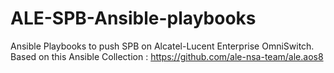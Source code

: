 # ALE-SPB-Ansible-playbooks
Ansible Playbooks to push SPB on Alcatel-Lucent Enterprise OmniSwitch. \
Based on this Ansible Collection : https://github.com/ale-nsa-team/ale.aos8

